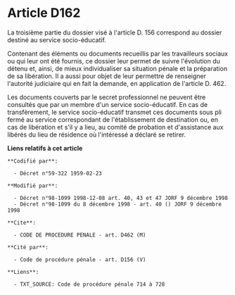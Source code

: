 # Article D162

La troisième partie du dossier visé à l'article D. 156 correspond au dossier destiné au service socio-éducatif.

Contenant des éléments ou documents recueillis par les travailleurs sociaux ou qui leur ont été fournis, ce dossier leur
permet de suivre l'évolution du détenu et, ainsi, de mieux individualiser sa situation pénale et la préparation de sa
libération. Il a aussi pour objet de leur permettre de renseigner l'autorité judiciaire qui en fait la demande, en
application de l'article D. 462.

Les documents couverts par le secret professionnel ne peuvent être consultés que par un membre d'un service socio-éducatif.
En cas de transfèrement, le service socio-éducatif transmet ces documents sous pli fermé au service correspondant de
l'établissement de destination ou, en cas de libération et s'il y a lieu, au comité de probation et d'assistance aux libérés
du lieu de résidence où l'intéressé a déclaré se retirer.

**Liens relatifs à cet article**

	**Codifié par**:

	  - Décret n°59-322 1959-02-23

	**Modifié par**:

	  - Décret n°98-1099 1998-12-08 art. 40, 43 et 47 JORF 9 décembre 1998
	  - Décret n°98-1099 du 8 décembre 1998 - art. 40 () JORF 9 décembre 1998

	**Cite**:

	  - CODE DE PROCEDURE PENALE - art. D462 (M)

	**Cité par**:

	  - Code de procédure pénale - art. D156 (V)

	**Liens**:

	  - TXT_SOURCE: Code de procédure pénale 714 à 728
